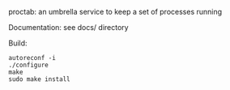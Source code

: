 proctab: an umbrella service to keep a set of processes running

Documentation: see docs/ directory

Build:

    autoreconf -i
    ./configure
    make
    sudo make install
